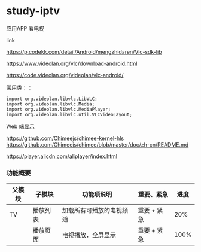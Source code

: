 # study-iptv #

应用APP 看电视



link 

https://p.codekk.com/detail/Android/mengzhidaren/Vlc-sdk-lib



https://www.videolan.org/vlc/download-android.html



https://code.videolan.org/videolan/vlc-android/



常用类：：

```
import org.videolan.libvlc.LibVLC;
import org.videolan.libvlc.Media;
import org.videolan.libvlc.MediaPlayer;
import org.videolan.libvlc.util.VLCVideoLayout;
```





Web 端显示

https://github.com/Chimeejs/chimee-kernel-hls
https://github.com/Chimeejs/chimee/blob/master/doc/zh-cn/README.md

https://player.alicdn.com/aliplayer/index.html

### 功能概要 ###

| 父模块 | 子模块   | 功能项说明               | 重要、紧急  | 进度 |
| ------ | -------- | ------------------------ | ----------- | ---- |
| TV     | 播放列表 | 加载所有可播放的电视频道 | 重要 + 紧急 | 20%  |
|        | 播放页面 | 电视播放，全屏显示       | 重要 + 紧急 | 100% |
